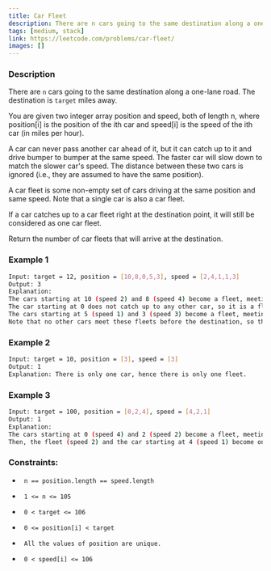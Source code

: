 ```yaml
---
title: Car Fleet
description: There are n cars going to the same destination along a one-lane road. The destination is target miles away.
tags: [medium, stack]
link: https://leetcode.com/problems/car-fleet/
images: []
---
```


### Description

There are `n` cars going to the same destination along a one-lane road. The destination is `target` miles away.

You are given two integer array position and speed, both of length n, where position[i] is the position of the ith car and speed[i] is the speed of the ith car (in miles per hour).

A car can never pass another car ahead of it, but it can catch up to it and drive bumper to bumper at the same speed. The faster car will slow down to match the slower car's speed. The distance between these two cars is ignored (i.e., they are assumed to have the same position).

A car fleet is some non-empty set of cars driving at the same position and same speed. Note that a single car is also a car fleet.

If a car catches up to a car fleet right at the destination point, it will still be considered as one car fleet.

Return the number of car fleets that will arrive at the destination.

### Example 1

```bash
Input: target = 12, position = [10,8,0,5,3], speed = [2,4,1,1,3]
Output: 3
Explanation:
The cars starting at 10 (speed 2) and 8 (speed 4) become a fleet, meeting each other at 12.
The car starting at 0 does not catch up to any other car, so it is a fleet by itself.
The cars starting at 5 (speed 1) and 3 (speed 3) become a fleet, meeting each other at 6. The fleet moves at speed 1 until it reaches target.
Note that no other cars meet these fleets before the destination, so the answer is 3.
```

### Example 2

```bash
Input: target = 10, position = [3], speed = [3]
Output: 1
Explanation: There is only one car, hence there is only one fleet.
```

### Example 3

```bash
Input: target = 100, position = [0,2,4], speed = [4,2,1]
Output: 1
Explanation:
The cars starting at 0 (speed 4) and 2 (speed 2) become a fleet, meeting each other at 4. The fleet moves at speed 2.
Then, the fleet (speed 2) and the car starting at 4 (speed 1) become one fleet, meeting each other at 6. The fleet moves at speed 1 until it reaches target.
```

### Constraints:

-      n == position.length == speed.length     
-      1 <= n <= 105
-      0 < target <= 106
-      0 <= position[i] < target
-      All the values of position are unique.
-      0 < speed[i] <= 106 